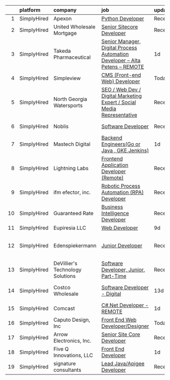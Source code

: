 

|    | platform    | company                          | job                                                                                                                                                                                       | update_time   | location                      |
|---:|:------------|:---------------------------------|:------------------------------------------------------------------------------------------------------------------------------------------------------------------------------------------|:--------------|:------------------------------|
|  1 | SimplyHired | Apexon                           | [Python Developer](https://www.simplyhired.com/job/x9yL7myRMeIVWD2-jXvCut-BVNg5i-Yhza27aVsWlEsHe3fWDTRhaA?q=digital+developer)                                                            | Recently      | Remote                        |
|  2 | SimplyHired | United Wholesale Mortgage        | [Senior Sitecore Developer](https://www.simplyhired.com/job/cn2CTb6UPn8atJ6WWo0w4l-n62WMwYSxtk79bp0OF9lmVW5zlW6y7g?q=digital+developer)                                                   | Recently      | Pontiac, MI                   |
|  3 | SimplyHired | Takeda Pharmaceutical            | [Senior Manager, Digital Process Automation Developer – Alta Petens – REMOTE](https://www.simplyhired.com/job/UwDyOAYEoB3HYRqbrrzn8Fd171YZdVOrhOPUixu0Zv5WqKyLGVy9Xw?q=digital+developer) | 1d            | Boston, MA                    |
|  4 | SimplyHired | Simpleview                       | [CMS (Front-end Web) Developer](https://www.simplyhired.com/job/8Qsw0ZstwciVMi95ytcq_8EwZa75JNyT_WYtP4vSvVNpylCsCAMBbA?q=digital+developer)                                               | Today         | Remote                        |
|  5 | SimplyHired | North Georgia Watersports        | [SEO / Web Dev / Digital Marketing Expert / Social Media Representative](https://www.simplyhired.com/job/6xWbe-c5aCi1ColeSfytmUwks_GgP_4hT_HLH1dpNulB_TFGrh5Ucg?q=digital+developer)      | Recently      | Blairsville, GA               |
|  6 | SimplyHired | Noblis                           | [Software Developer](https://www.simplyhired.com/job/o0_utrr26msNr6Wd4PoDjz4HR4HPsSVtH_eltdYK2Yh2u1QidKubEw?q=digital+developer)                                                          | Recently      | Bridgeport, WV                |
|  7 | SimplyHired | Mastech Digital                  | [Backend Engineers(Go or Java , GKE,Jenkins)](https://www.simplyhired.com/job/vmIKU5biiK6QQ9LhXk0aYOi4z6gDwq1IV8ZRKnq4QK01C2R-o0rbZA?q=digital+developer)                                 | 1d            | Remote                        |
|  8 | SimplyHired | Lightning Labs                   | [Frontend Application Developer (Remote)](https://www.simplyhired.com/job/Ugab-J4oXAnr6Yg87yDHMYwR2FOKu_FuheergthV4fJ4QT7xFnjmrw?q=digital+developer)                                     | Recently      | Palo Alto, CA                 |
|  9 | SimplyHired | ifm efector, inc.                | [Robotic Process Automation (RPA) Developer](https://www.simplyhired.com/job/il4Z7UIBdJrZ0yJq4bKvqErfrrtOg5NbBx4FioTIIcQ8YaMS7KH5mw?q=digital+developer)                                  | Recently      | Malvern, PA                   |
| 10 | SimplyHired | Guaranteed Rate                  | [Business Intelligence Developer](https://www.simplyhired.com/job/oh7tgHwzV1x78DgGDu3AsUSbYzy3HV70fGyUn6BXIK5EUukoyXD8TQ?q=digital+developer)                                             | Recently      | Remote                        |
| 11 | SimplyHired | Eupiresia LLC                    | [Web Developer](https://www.simplyhired.com/job/WQ6GmESCQDPjkRTIEOf7f4xnowszJu2TGTW4oV076yW5Yx6J7O73Wg?q=digital+developer)                                                               | 9d            | Remote                        |
| 12 | SimplyHired | Edenspiekermann                  | [Junior Developer](https://www.simplyhired.com/job/kbLnfXnG9eIAB2DuwnlEaaxfh9d3WoTVh_PSgN9kYex9J2OZuzrEVQ?q=digital+developer)                                                            | Recently      | San Francisco, CA +1 location |
| 13 | SimplyHired | DeVillier's Technology Solutions | [Software Developer, Junior, Part-Time](https://www.simplyhired.com/job/n3QjirEF9CwcOz3IPoRAuyDAimMDiOtuGoZO5HJ-2RQf7ZUYDZ-7gA?q=digital+developer)                                       | Recently      | Remote                        |
| 14 | SimplyHired | Costco Wholesale                 | [Software Developer - Digital](https://www.simplyhired.com/job/pjdx4s4h9DoTNA61LbpjsA8txSwupOpLtEV3qhlB_1VCQl-VsDyqMQ?q=digital+developer)                                                | 13d           | Seattle, WA +2 locations      |
| 15 | SimplyHired | Comcast                          | [C#.Net Developer - REMOTE](https://www.simplyhired.com/job/Q2JdYFqdpjjLDoh_YBx_K79Vs937VPFpP2yqVAblv6R5Wh2LmCuP5g?q=digital+developer)                                                   | 1d            | Philadelphia, PA              |
| 16 | SimplyHired | Caputo Design, Inc               | [Front End Web Developer/Designer](https://www.simplyhired.com/job/LLnXIe4AWNgewoDMLrYGErzVfV1JRgN43H0aQmMYCBbLQ9VRE-f95Q?q=digital+developer)                                            | Today         | Remote                        |
| 17 | SimplyHired | Arrow Electronics, Inc.          | [Senior Site Core Developer](https://www.simplyhired.com/job/MsbSljtEoKfXsejhq_ff9xqRS6kwLa3NhSAr7cKLWDS7Pgs7o0uWcA?q=digital+developer)                                                  | Recently      | Reno, NV                      |
| 18 | SimplyHired | Five Q Innovations, LLC          | [Front End Developer](https://www.simplyhired.com/job/BRfCXgnwbnm7b9e8GpGNJ2teeZTfgYldl9yQJo0DS4aYmJi4Am9AvQ?q=digital+developer)                                                         | 1d            | Remote                        |
| 19 | SimplyHired | signature consultants            | [Lead Java/Apigee Developer](https://www.simplyhired.com/job/uQISDF4gcyT9meEYIS97T1y2nx-kgaXO4z0uDDpATdEe8o98CyE-lw?q=digital+developer)                                                  | Recently      | Chicago, IL                   |